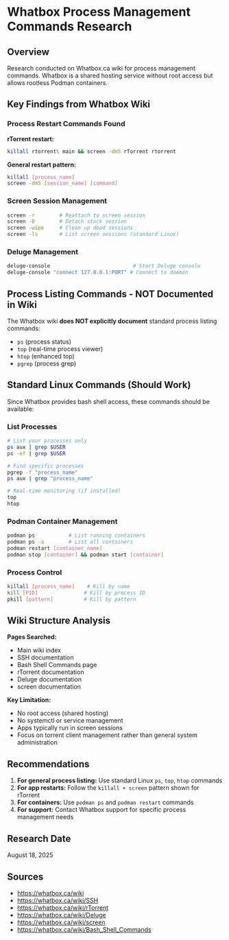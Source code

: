 # Whatbox Process Management Commands Research

## Overview
Research conducted on Whatbox.ca wiki for process management commands. Whatbox is a shared hosting service without root access but allows rootless Podman containers.

## Key Findings from Whatbox Wiki

### Process Restart Commands Found

**rTorrent restart:**
```bash
killall rtorrent\ main && screen -dmS rTorrent rtorrent
```

**General restart pattern:**
```bash
killall [process_name]
screen -dmS [session_name] [command]
```

### Screen Session Management
```bash
screen -r        # Reattach to screen session
screen -D        # Detach stuck session
screen -wipe     # Clean up dead sessions
screen -ls       # List screen sessions (standard Linux)
```

### Deluge Management
```bash
deluge-console                           # Start Deluge console
deluge-console "connect 127.0.0.1:PORT" # Connect to daemon
```

## Process Listing Commands - NOT Documented in Wiki

The Whatbox wiki **does NOT explicitly document** standard process listing commands:
- `ps` (process status)
- `top` (real-time process viewer)
- `htop` (enhanced top)
- `pgrep` (process grep)

## Standard Linux Commands (Should Work)

Since Whatbox provides bash shell access, these commands should be available:

### List Processes
```bash
# List your processes only
ps aux | grep $USER
ps -ef | grep $USER

# Find specific processes
pgrep -f "process_name"
ps aux | grep "process_name"

# Real-time monitoring (if installed)
top
htop
```

### Podman Container Management
```bash
podman ps           # List running containers
podman ps -a        # List all containers
podman restart [container_name]
podman stop [container] && podman start [container]
```

### Process Control
```bash
killall [process_name]    # Kill by name
kill [PID]               # Kill by process ID
pkill [pattern]          # Kill by pattern
```

## Wiki Structure Analysis

**Pages Searched:**
- Main wiki index
- SSH documentation
- Bash Shell Commands page
- rTorrent documentation  
- Deluge documentation
- screen documentation

**Key Limitation:**
- No root access (shared hosting)
- No systemctl or service management
- Apps typically run in screen sessions
- Focus on torrent client management rather than general system administration

## Recommendations

1. **For general process listing:** Use standard Linux `ps`, `top`, `htop` commands
2. **For app restarts:** Follow the `killall + screen` pattern shown for rTorrent
3. **For containers:** Use `podman ps` and `podman restart` commands
4. **For support:** Contact Whatbox support for specific process management needs

## Research Date
August 18, 2025

## Sources
- https://whatbox.ca/wiki
- https://whatbox.ca/wiki/SSH
- https://whatbox.ca/wiki/rTorrent
- https://whatbox.ca/wiki/Deluge
- https://whatbox.ca/wiki/screen
- https://whatbox.ca/wiki/Bash_Shell_Commands